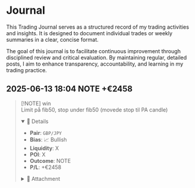 # Journal

This Trading Journal serves as a structured record of my trading activities and insights. It is designed to document individual trades or weekly summaries in a clear, concise format.

The goal of this journal is to facilitate continuous improvement through disciplined review and critical evaluation. By maintaining regular, detailed posts, I aim to enhance transparency, accountability, and learning in my trading practice.
## 2025-06-13 18:04 <span class="win">NOTE +€2458</span>
> [!NOTE] <span class="win">win</span>  
> Limit på fib50, stop under fib50 (movede stop til PA candle)  
> 
> <details open>
> <summary>📂 Details</summary>
> 
> * **Pair**: <code>GBP/JPY</code>
> * **Bias**: 📈 Bullish
> * **Liquidity**: X
> * **POI**: X
> * **Outcome**: <span class="win">NOTE</span>
> * **P/L**: <span class="pl-circle">+€2458</span>
> 
> </details>
> 
> <details>
> <summary>📎 Attachment</summary>
> <img src="/images/ftmo-challenge-passed.png" alt="FTMO Challenge Passed" style="max-width: 300px; margin-top: 0.5rem;" />
> </details>

